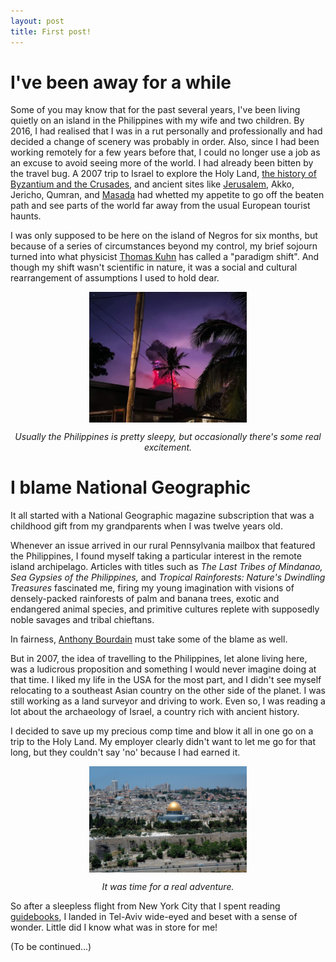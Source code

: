 ```yaml
---
layout: post
title: First post!
---
```


# I've been away for a while

Some of you may know that for the past several years, I've been living quietly on an island in the Philippines with my wife and two children. By 2016, I had realised that I was in a rut personally and professionally and had decided a change of scenery was probably in order. Also, since I had been working remotely for a few years before that, I could no longer use a job as an excuse to avoid seeing more of the world. I had already been bitten by the travel bug.  A 2007 trip to Israel to explore the Holy Land, [the history of Byzantium and the Crusades](https://a.co/d/iG7us9w), and ancient sites like [Jerusalem](https://a.co/d/j5WFl43), Akko, Jericho, Qumran, and [Masada](https://a.co/d/3wRYZkH) had whetted my appetite to go off the beaten path and see parts of the world far away from the usual European tourist haunts.

I was only supposed to be here on the island of Negros for six months, but because of a series of circumstances beyond my control, my brief sojourn turned into what physicist [Thomas Kuhn](https://plato.stanford.edu/entries/thomas-kuhn/) has called a "paradigm shift". And though my shift wasn't scientific in nature, it was a social and cultural rearrangement of assumptions I used to hold dear.


<img src="/assets/images/kanlaon.jpg" style="max-width:50%; display:block; margin:auto;">
<p style="text-align:center; font-size:inherit;"><i>Usually the Philippines is pretty sleepy, but occasionally there's some real excitement.</i></p>

# I blame National Geographic 

It all started with a National Geographic magazine subscription that was a childhood gift from my grandparents when I was twelve years old. 

Whenever an issue arrived in our rural Pennsylvania mailbox that featured the Philippines, I found myself taking a particular interest in the remote island archipelago. Articles with titles such as <i>The Last Tribes of Mindanao, Sea Gypsies of the Philippines,</i> and <i>Tropical Rainforests: Nature's Dwindling Treasures</i> fascinated me, firing my young imagination with visions of densely-packed rainforests of palm and banana trees, exotic and endangered animal species, and primitive cultures replete with supposedly noble savages and tribal chieftans.

In fairness, [Anthony Bourdain](https://www.amazon.com/Anthony-Bourdain-No-Reservations-Season/dp/B09229BZ67) must take some of the blame as well.

But in 2007, the idea of travelling to the Philippines, let alone living here, was a ludicrous proposition and something I would never imagine doing at that time. I liked my life in the USA for the most part, and I didn't see myself relocating to a southeast Asian country on the other side of the planet. I was still working as a land surveyor and driving to work. Even so, I was reading a lot about the archaeology of Israel, a country rich with ancient history. 

I decided to save up my precious comp time and blow it all in one go on a trip to the Holy Land. My employer clearly didn't want to let me go for that long, but they couldn't say 'no' because I had earned it.  

<img src="/assets/images/jerusalem.jpg" style="max-width:50%; display:block; margin:auto;">
<p style="text-align:center; font-size:inherit;"><i>It was time for a real adventure.</i></p>

So after a sleepless flight from New York City that I spent reading [guidebooks](https://a.co/d/hUw6sTQ), I landed in Tel-Aviv wide-eyed and beset with a sense of wonder. Little did I know what was in store for me!

(To be continued...)


